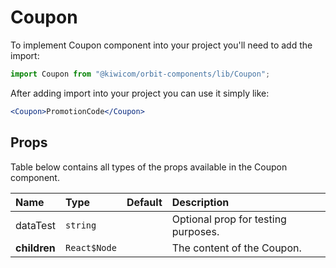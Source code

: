 # Coupon

To implement Coupon component into your project you'll need to add the import:

```jsx
import Coupon from "@kiwicom/orbit-components/lib/Coupon";
```

After adding import into your project you can use it simply like:

```jsx
<Coupon>PromotionCode</Coupon>
```

## Props

Table below contains all types of the props available in the Coupon component.

| Name         | Type         | Default | Description                         |
| :----------- | :----------- | :------ | :---------------------------------- |
| dataTest     | `string`     |         | Optional prop for testing purposes. |
| **children** | `React$Node` |         | The content of the Coupon.          |
